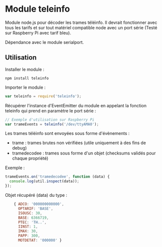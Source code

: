 Module teleinfo
===============
Module node.js pour décoder les trames téléinfo.
Il devrait fonctionner avec tous les tarifs et sur tout matériel compatible node avec un port série
(Testé sur Raspberry Pi avec tarif bleu).

Dépendance avec le module serialport.

Utilisation
-----------

Installer le module :

    npm install teleinfo

Importer le module :

```javascript
var teleinfo = require('teleinfo');
```

Récupérer l'instance d'EventEmitter du module en appelant la fonction teleinfo qui prend en paramètre le port série :

```javascript
// Exemple d'utilisation sur Raspberry Pi
var trameEvents = teleinfo('/dev/ttyAMA0');
```

Les trames téléinfo sont envoyées sous forme d'évènements :
* trame : trames brutes non vérifiées (utile uniquement à des fins de debug)
* tramedecodee : trames sous forme d'un objet (checksums validés pour chaque propriété)

Exemple :

```javascript
trameEvents.on('tramedecodee', function (data) {
  console.log(util.inspect(data));
});
```

Objet récupéré (data) du type :

```javascript
    { ADCO: '000000000000',
      OPTARIF: 'BASE',
      ISOUSC: 30,
      BASE: 6366719,
      PTEC: 'TH..',
      IINST: 1,
      IMAX: 30,
      PAPP: 300,
      MOTDETAT: '000000' }
```

